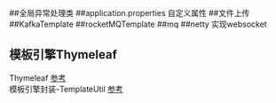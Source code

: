 ##全局异常处理类
##application.properties 自定义属性
##文件上传
##KafkaTemplate
##rocketMQTemplate
##mq
##netty 实现websocket
## 模板引擎Thymeleaf 
Thymeleaf [参考](https://www.bilibili.com/video/BV1qy4y117qi) <br/>
模板引擎封装-TemplateUtil [参考](https://doc.hutool.cn/pages/TemplateUtil/#%E5%8E%9F%E7%90%86)







